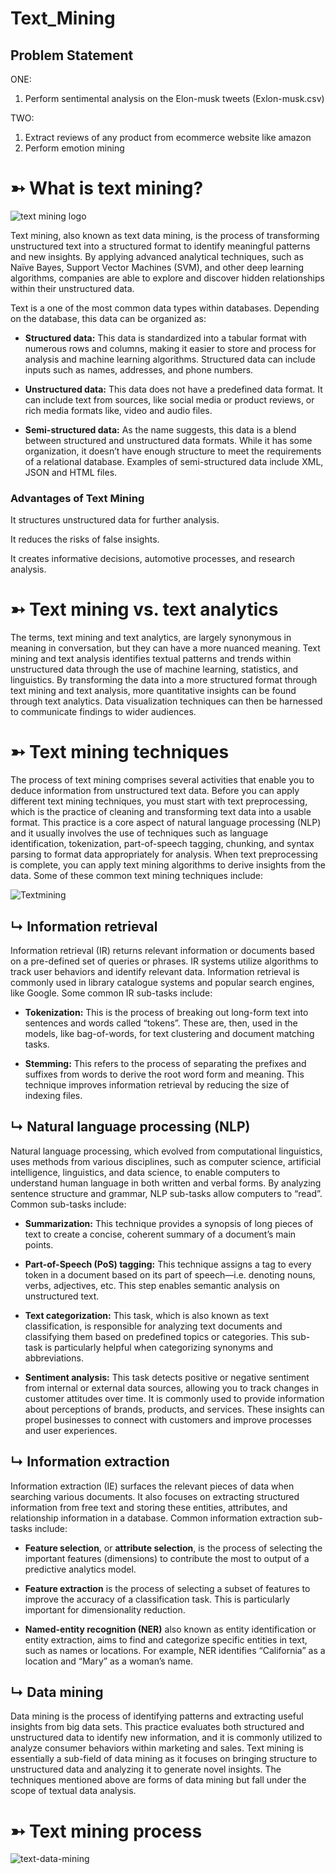 # Text_Mining

## Problem Statement

ONE:
1) Perform sentimental analysis on the Elon-musk tweets (Exlon-musk.csv)

TWO:
1) Extract reviews of any product from ecommerce website like amazon
2) Perform emotion mining

# ➳ What is text mining?

![text mining logo](https://github.com/yagniksorathiya/Text_Mining/assets/129974278/2a687ecb-ebe9-4994-b424-3500cb3cfe68)

Text mining, also known as text data mining, is the process of transforming unstructured text into a structured format to identify meaningful patterns and new insights. By applying advanced analytical techniques, such as Naïve Bayes, Support Vector Machines (SVM), and other deep learning algorithms, companies are able to explore and discover hidden relationships within their unstructured data.

Text is a one of the most common data types within databases. Depending on the database, this data can be organized as:

+ **Structured data:** This data is standardized into a tabular format with numerous rows and columns, making it easier to store and process for analysis and machine learning algorithms. Structured data can include inputs such as names, addresses, and phone numbers.

+ **Unstructured data:** This data does not have a predefined data format. It can include text from sources, like social media or product reviews, or rich media formats like, video and audio files.

+ **Semi-structured data:** As the name suggests, this data is a blend between structured and unstructured data formats. While it has some organization, it doesn’t have enough structure to meet the requirements of a relational database. Examples of semi-structured data include XML, JSON and HTML files.

### Advantages of Text Mining

  It structures unstructured data for further analysis.
  
  It reduces the risks of false insights.
  
  It creates informative decisions, automotive processes, and research analysis.


# ➳ Text mining vs. text analytics 

The terms, text mining and text analytics, are largely synonymous in meaning in conversation, but they can have a more nuanced meaning.  Text mining and text analysis identifies textual patterns and trends within unstructured data through the use of machine learning, statistics, and linguistics. By transforming the data into a more structured format through text mining and text analysis, more quantitative insights can be found through text analytics. Data visualization techniques can then be harnessed to communicate findings to wider audiences.

# ➳ Text mining techniques

The process of text mining comprises several activities that enable you to deduce information from unstructured text data. Before you can apply different text mining techniques, you must start with text preprocessing, which is the practice of cleaning and transforming text data into a usable format. This practice is a core aspect of natural language processing (NLP) and it usually involves the use of techniques such as language identification, tokenization, part-of-speech tagging, chunking, and syntax parsing to format data appropriately for analysis. When text preprocessing is complete, you can apply text mining algorithms to derive insights from the data. Some of these common text mining techniques include:

![Textmining](https://github.com/yagniksorathiya/Text_Mining/assets/129974278/9521ddf7-a035-4f24-910d-19c0fced5dbd)

## ↳ Information retrieval

Information retrieval (IR) returns relevant information or documents based on a pre-defined set of queries or phrases. IR systems utilize algorithms to track user behaviors and identify relevant data. Information retrieval is commonly used in library catalogue systems and popular search engines, like Google. Some common IR sub-tasks include:

+ **Tokenization:** This is the process of breaking out long-form text into sentences and words called “tokens”. These are, then, used in the models, like bag-of-words, for text clustering and document matching tasks. 

+ **Stemming:** This refers to the process of separating the prefixes and suffixes from words to derive the root word form and meaning. This technique improves information retrieval by reducing the size of indexing files.

## ↳ Natural language processing (NLP)

Natural language processing, which evolved from computational linguistics, uses methods from various disciplines, such as computer science, artificial intelligence, linguistics, and data science, to enable computers to understand human language in both written and verbal forms. By analyzing sentence structure and grammar, NLP sub-tasks allow computers to “read”. Common sub-tasks include:

+ **Summarization:** This technique provides a synopsis of long pieces of text to create a concise, coherent summary of a document’s main points.

+ **Part-of-Speech (PoS) tagging:** This technique assigns a tag to every token in a document based on its part of speech—i.e. denoting nouns, verbs, adjectives, etc. This step enables semantic analysis on unstructured text.

+ **Text categorization:** This task, which is also known as text classification, is responsible for analyzing text documents and classifying them based on predefined topics or categories. This sub-task is particularly helpful when categorizing synonyms and abbreviations.

+ **Sentiment analysis:** This task detects positive or negative sentiment from internal or external data sources, allowing you to track changes in customer attitudes over time. It is commonly used to provide information about perceptions of brands, products, and services. These insights can propel businesses to connect with customers and improve processes and user experiences.

## ↳ Information extraction

Information extraction (IE) surfaces the relevant pieces of data when searching various documents. It also focuses on extracting structured information from free text and storing these entities, attributes, and relationship information in a database. Common information extraction sub-tasks include:

+ **Feature selection**, or **attribute selection**, is the process of selecting the important features (dimensions) to contribute the most to output of a predictive analytics model.

+ **Feature extraction** is the process of selecting a subset of features to improve the accuracy of a classification task. This is particularly important for dimensionality reduction.

+ **Named-entity recognition (NER)** also known as entity identification or entity extraction, aims to find and categorize specific entities in text, such as names or locations. For example, NER identifies “California” as a location and “Mary” as a woman’s name.

## ↳ Data mining

Data mining is the process of identifying patterns and extracting useful insights from big data sets. This practice evaluates both structured and unstructured data to identify new information, and it is commonly utilized to analyze consumer behaviors within marketing and sales. Text mining is essentially a sub-field of data mining as it focuses on bringing structure to unstructured data and analyzing it to generate novel insights. The techniques mentioned above are forms of data mining but fall under the scope of textual data analysis.

# ➳ Text mining process

![text-data-mining](https://github.com/yagniksorathiya/Text_Mining/assets/129974278/84b80e02-73e9-4618-9c41-0d8c1e5db97e)
